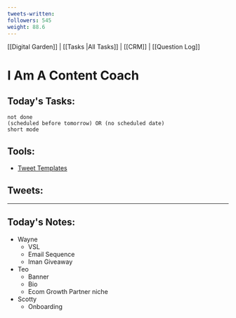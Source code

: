 ```yaml
---
tweets-written: 
followers: 545
weight: 88.6
---
```

[[Digital Garden]] | [[Tasks |All Tasks]] | [[CRM]] | [[Question Log]]

# I Am A Content Coach

## Today's Tasks:
```tasks
not done
(scheduled before tomorrow) OR (no scheduled date)
short mode
```

## Tools:
- [Tweet Templates](https://www.notion.so/100-Tweet-Templates-with-Examples-fbdcc37fc2e04447ac452d310094e9d1)

## Tweets:


---
## Today's Notes:

- Wayne
	- VSL
	- Email Sequence
	- Iman Giveaway
- Teo
	- Banner
	- Bio
	- Ecom Growth Partner niche
- Scotty
	- Onboarding